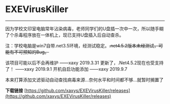# EXEVirusKiller
---
因为学校文印室电脑常年沾染病毒，老师同学们的U盘插一次中一次，所以随手糊了个杀毒程序放在一体机上，现已支持U盘插入后自动查杀。


注：学校电脑是win7自带.net3.5环境，经测试稳定。~~.net4.5.2版本未经测试，可能有不可预知的Bug。~~

该项目可能以后不会再维护  ——xaxy 2019.3.31
更新了，.Net4.5.2现在也受支持了！ ——xaxy 2019.9.1
开机自启功能添加 ——xaxy 2019.9.7

本来打算添加文滤驱动自动查找病毒来源...奈何水平和时间都不够...就暂时搁置了

__下载链接__ [https://github.com/xaxys/EXEVirusKiller/releases](https://github.com/xaxys/EXEVirusKiller/releases)
